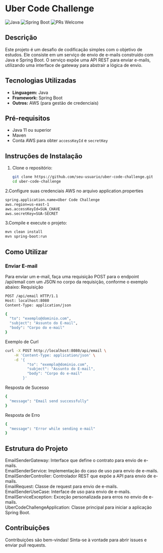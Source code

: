 # Uber Code Challenge

![Java](https://img.shields.io/badge/Java-ED8B00?style=for-the-badge&logo=java&logoColor=white)
![Spring Boot](https://img.shields.io/badge/Spring%20Boot-6DB33F?style=for-the-badge&logo=spring-boot&logoColor=white)
![PRs Welcome](https://img.shields.io/badge/PRs-welcome-brightgreen.svg?style=for-the-badge)

## Descrição

Este projeto é um desafio de codificação simples com o objetivo de estudos. Ele consiste em um serviço de envio de e-mails construído com Java e Spring Boot. O serviço expõe uma API REST para enviar e-mails, utilizando uma interface de gateway para abstrair a lógica de envio.

## Tecnologias Utilizadas

- **Linguagem:** Java
- **Framework:** Spring Boot
- **Outros:** AWS (para gestão de credenciais)

## Pré-requisitos

- Java 11 ou superior
- Maven
- Conta AWS para obter `accessKeyId` e `secretKey`

## Instruções de Instalação

1. Clone o repositório:
   ```bash
   git clone https://github.com/seu-usuario/uber-code-challenge.git
   cd uber-code-challenge
   ```

2.Configure suas credenciais AWS no arquivo application.properties
 ```bash
spring.application.name=Uber Code Challenge
aws.region=us-east-1
aws.accessKeyId=SUA_CHAVE
aws.secretKey=SUA-SECRET
```

3.Compile e execute o projeto:
```bash
mvn clean install
mvn spring-boot:run
```

## Como Utilizar
### Enviar E-mail
Para enviar um e-mail, faça uma requisição POST para o endpoint /api/email com um JSON no corpo da requisição, conforme o exemplo abaixo:
Requisição
```bash
POST /api/email HTTP/1.1
Host: localhost:8080
Content-Type: application/json

{
  "to": "exemplo@dominio.com",
  "subject": "Assunto do E-mail",
  "body": "Corpo do e-mail"
}
```

Exemplo de Curl
```bash
curl -X POST http://localhost:8080/api/email \
    -H 'Content-Type: application/json' \
    -d '{
          "to": "exemplo@dominio.com",
          "subject": "Assunto do E-mail",
          "body": "Corpo do e-mail"
        }'
```

Resposta de Sucesso
```bash
{
  "message": "Email send successfully"
}
```

Resposta de Erro
```bash
{
  "message": "Error while sending e-mail"
}
```

## Estrutura do Projeto
EmailSenderGateway: Interface que define o contrato para envio de e-mails.<br>
EmailSenderService: Implementação do caso de uso para envio de e-mails.<br>
EmailSenderController: Controlador REST que expõe a API para envio de e-mails.<br>
EmailRequest: Classe de request para envio de e-mails.<br>
EmailSenderUseCase: Interface de uso para envio de e-mails.<br>
EmailServiceException: Exceção personalizada para erros no envio de e-mails.<br>
UberCodeChallengeApplication: Classe principal para iniciar a aplicação Spring Boot.<br>

## Contribuições
Contribuições são bem-vindas! Sinta-se à vontade para abrir issues e enviar pull requests.
